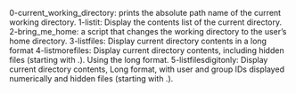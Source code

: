 0-current_working_directory: prints the absolute path name of the current working directory.
1-listit: Display the contents list of the current directory.
2-bring_me_home:  a script that changes the working directory to the user’s home directory.
3-listfiles: Display current directory contents in a long format
4-listmorefiles: Display current directory contents, including hidden files (starting with .). Using the long format.
5-listfilesdigitonly: Display current directory contents, Long format, with user and group IDs displayed numerically and hidden files (starting with .).


